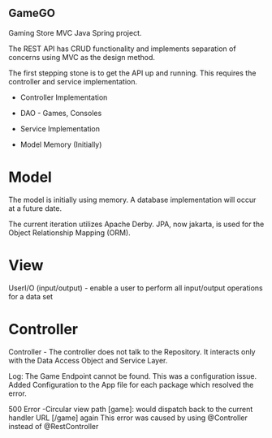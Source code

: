 ## GameGO

Gaming Store MVC Java Spring project.

The REST API has CRUD functionality and implements separation of concerns using MVC as the design method.

The first stepping stone is to get the API up and running. This requires the controller and service implementation.

- Controller Implementation

- DAO - Games, Consoles

- Service Implementation
- Model Memory (Initially)

# Model

The model is initially using memory. A database implementation will occur at a future date.

The current iteration utilizes Apache Derby. JPA, now jakarta, is used for the Object Relationship Mapping (ORM).

# View

UserI/O (input/output) - enable a user to perform all input/output operations for a data set

# Controller

Controller - The controller does not talk to the Repository. It interacts only with the Data Access Object and Service Layer.

Log: The Game Endpoint cannot be found.
This was a configuration issue. Added Configuration to the App file for each package which resolved the error.

500 Error -Circular view path [game]: would dispatch back to the current handler URL [/game] again
This error was caused by using @Controller instead of @RestController
